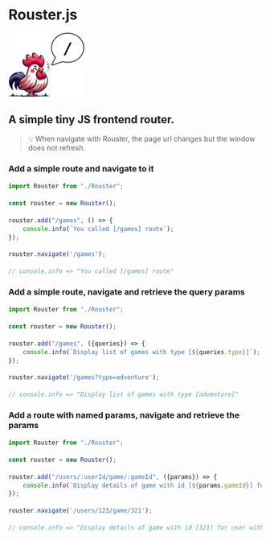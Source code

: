 # Rouster.js

<img width="30%" src="rouster.png" alt="Rouster logo" />

## A simple tiny JS frontend router.

> :bulb: When navigate with Rouster, the page url changes but the window does not refresh.

### Add a simple route and navigate to it

```javascript
import Rouster from "./Rouster";

const rouster = new Rouster();

rouster.add("/games", () => {
    console.info(`You called [/games] route`);
});

rouster.navigate('/games');

// console.info => "You called [/games] route" 
```

### Add a simple route, navigate and retrieve the query params

```javascript
import Rouster from "./Rouster";

const rouster = new Rouster();

rouster.add("/games", ({queries}) => {
    console.info(`Display list of games with type [${queries.type}]`);
});

rouster.navigate('/games?type=adventure');

// console.info => "Display list of games with type [adventure]" 
```

### Add a route with named params, navigate and retrieve the params

```javascript
import Rouster from "./Rouster";

const rouster = new Rouster();

rouster.add("/users/:userId/game/:gameId", ({params}) => {
    console.info(`Display details of game with id [${params.gameId}] for user with id [${params.userId}]`);
});

rouster.navigate('/users/123/game/321');

// console.info => "Display details of game with id [321] for user with id [123]" 
```
